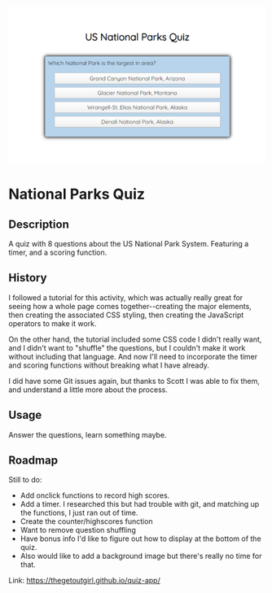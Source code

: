![Screenshot of quiz](/Picture3.png)

# National Parks Quiz

## Description
A quiz with 8 questions about the US National Park System. Featuring a timer, and a scoring function. 

## History
I followed a tutorial for this activity, which was actually really great for seeing how a whole page comes together--creating the major elements, then creating the associated CSS styling, then creating the JavaScript operators to make it work. 

On the other hand, the tutorial included some CSS code I didn't really want, and I didn't want to "shuffle" the questions, but I couldn't make it work without including that language. And now I'll need to incorporate the timer and scoring functions without breaking what I have already.

I did have some Git issues again, but thanks to Scott I was able to fix them, and understand a little more about the process. 

## Usage
Answer the questions, learn something maybe. 

## Roadmap
Still to do:
- Add onclick functions to record high scores.
- Add a timer. I researched this but had trouble with git, and matching up the functions, I just ran out of time.
- Create the counter/highscores function
- Want to remove question shuffling
- Have bonus info I'd like to figure out how to display at the bottom of the quiz.
- Also would like to add a background image but there's really no time for that.


Link: https://thegetoutgirl.github.io/quiz-app/

